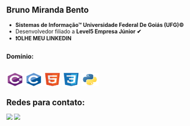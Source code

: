 ## Bruno Miranda Bento

-  **Sistemas de Informação™ Universidade Federal De Goiás (UFG)©**
-  Desenvolvedor filiado a **Level5 Empresa Júnior ✔**
-  **❗OLHE MEU LINKEDIN**
  
### Domínio: 
<div style="display: inline_block"><br>
  <img align="center" alt="Rafa-c#" height="35" width="45" src="https://raw.githubusercontent.com/devicons/devicon/master/icons/csharp/csharp-original.svg">
  <img align="center" alt="Rafa-C" height="35" width="45" src="https://raw.githubusercontent.com/devicons/devicon/master/icons/c/c-original.svg">
  <img align="center" alt="Rafa-HTML" height="35" width="45" src="https://raw.githubusercontent.com/devicons/devicon/master/icons/html5/html5-original.svg">
  <img align="center" alt="Rafa-CSS" height="35" width="45" src="https://raw.githubusercontent.com/devicons/devicon/master/icons/css3/css3-original.svg">
  <img align="center" alt="Rafa-Python" height="35" width="45" src="https://raw.githubusercontent.com/devicons/devicon/master/icons/python/python-original.svg">
</div>
  

## Redes para contato:
<a href = "mailto:bruno.miranda0910@gmail.com"><img src="https://img.shields.io/badge/-Gmail-%23333?style=for-the-badge&logo=gmail&logoColor=white" target="_blank"></a>
<a href = "https://www.linkedin.com/in/bruno-miranda-bento-121747266/"><img src="https://img.shields.io/badge/LinkedIn-0077B5?style=for-the-badge&logo=linkedin&logoColor=white" target="_blank"></a>




